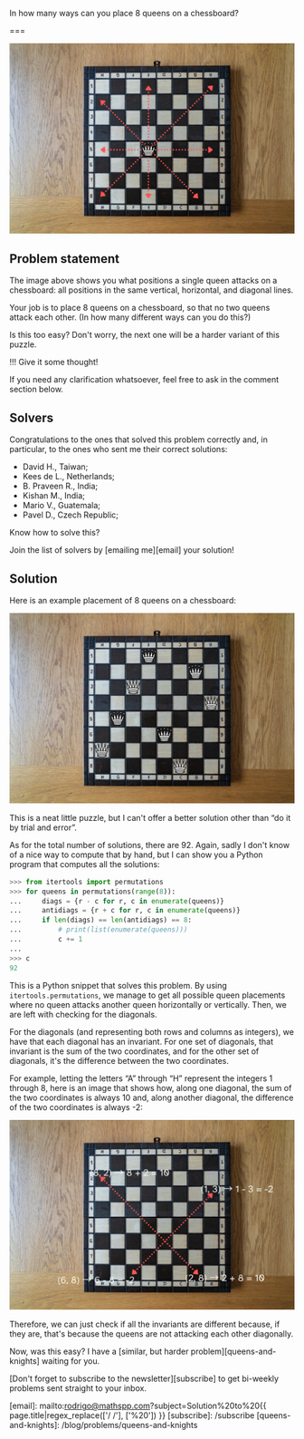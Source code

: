 In how many ways can you place 8 queens on a chessboard?

===

![A chessboard seen from above with a queen in the centre and lines showing the positions under attack.](thumbnail.webp "Chess queen and attacked positions on a photo by Nick Fewings on Unsplash.")

## Problem statement

The image above shows you what positions a single queen attacks on a chessboard:
all positions in the same vertical, horizontal, and diagonal lines.

Your job is to place 8 queens on a chessboard, so that no two queens attack each other.
(In how many different ways can you do this?)

Is this too easy?
Don't worry, the next one will be a harder variant of this puzzle.

!!! Give it some thought!

If you need any clarification whatsoever, feel free to ask in the comment section below.


## Solvers

Congratulations to the ones that solved this problem correctly and, in particular, to the ones
who sent me their correct solutions:

 - David H., Taiwan;
 - Kees de L., Netherlands;
 - B. Praveen R., India;
 - Kishan M., India;
 - Mario V., Guatemala;
 - Pavel D., Czech Republic;

Know how to solve this?

Join the list of solvers by [emailing me][email] your solution!


## Solution

Here is an example placement of 8 queens on a chessboard:

![Queens in positions h7, g5, f3, e1, d6, c8, b2, a4.](_solution.webp "Eight, non-attacking queens.")

This is a neat little puzzle, but I can't offer a better solution other than “do it by trial and error”.

As for the total number of solutions, there are 92.
Again, sadly I don't know of a nice way to compute that by hand,
but I can show you a Python program that computes all the solutions:

```py
>>> from itertools import permutations
>>> for queens in permutations(range(8)):
...     diags = {r - c for r, c in enumerate(queens)}
...     antidiags = {r + c for r, c in enumerate(queens)}
...     if len(diags) == len(antidiags) == 8:
...         # print(list(enumerate(queens)))
...         c += 1
...
>>> c
92
```

This is a Python snippet that solves this problem.
By using `itertools.permutations`, we manage to get all possible queen placements
where no queen attacks another queen horizontally or vertically.
Then, we are left with checking for the diagonals.

For the diagonals (and representing both rows and columns as integers),
we have that each diagonal has an invariant.
For one set of diagonals, that invariant is the sum of the two coordinates,
and for the other set of diagonals, it's the difference between the two coordinates.

For example, letting the letters “A” through “H” represent the integers 1 through 8,
here is an image that shows how, along one diagonal,
the sum of the two coordinates is always 10 and, along another diagonal,
the difference of the two coordinates is always -2:

![A chessboard with two highlighted diagonals showing their invariants.](_diagonals.webp "Two diagonals, and their invariants, highlighted.")

Therefore, we can just check if all the invariants are different because,
if they are, that's because the queens are not attacking each other diagonally.

Now, was this easy?
I have a [similar, but harder problem][queens-and-knights] waiting for you.


[Don't forget to subscribe to the newsletter][subscribe] to get bi-weekly
problems sent straight to your inbox.

[email]: mailto:rodrigo@mathspp.com?subject=Solution%20to%20{{ page.title|regex_replace(['/ /'], ['%20']) }}
[subscribe]: /subscribe
[queens-and-knights]: /blog/problems/queens-and-knights
